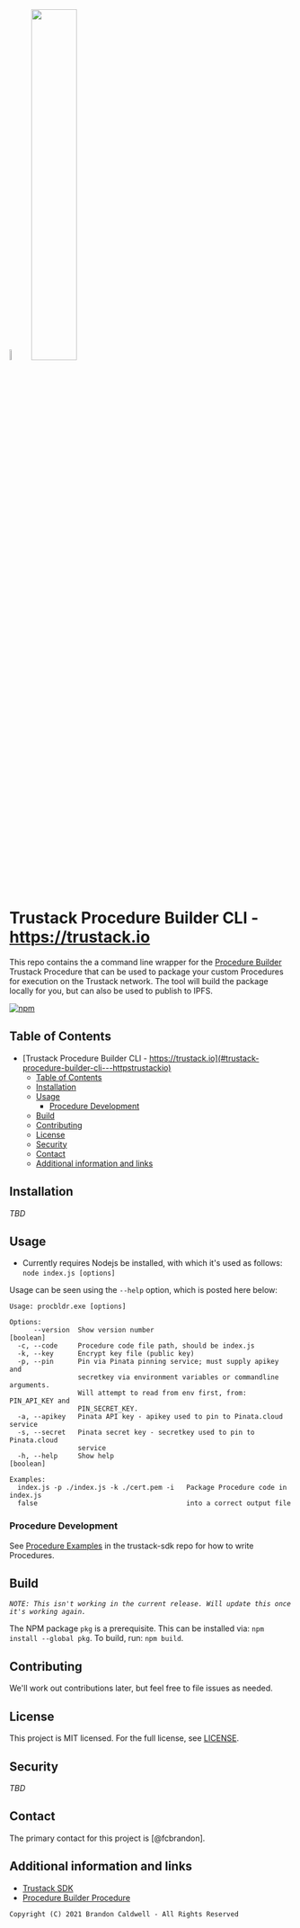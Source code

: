 
<img width="7%" src="https://www-trustack-io.ipns.dweb.link/favicon.ico" />
<img width="40%" src="https://www-trustack-io.ipns.dweb.link/img/trustack.png" />

# Trustack Procedure Builder CLI - https://trustack.io

This repo contains the a command line wrapper for the [Procedure Builder](https://github.com/trustack/procedure-builder-procedure) Trustack Procedure that can be used to package your custom Procedures for execution on the Trustack network. The tool will build the package locally for you, but can also be used to publish to IPFS.

 <a href="https://github.com/lbryio/lbry-desktop/blob/master/LICENSE" title="MIT licensed">
   <img alt="npm" src="https://img.shields.io/dub/l/vibe-d.svg?style=flat">
 </a>

 <!-- <a href="https://chat.lbry.com">
   <img alt="Discord Chat" src="https://img.shields.io/discord/362322208485277697.svg?logo=discord" alt="chat on Discord">
 </a> -->

## Table of Contents

- [Trustack Procedure Builder CLI - https://trustack.io](#trustack-procedure-builder-cli---httpstrustackio)
  - [Table of Contents](#table-of-contents)
  - [Installation](#installation)
  - [Usage](#usage)
    - [Procedure Development](#procedure-development)
  - [Build](#build)
  - [Contributing](#contributing)
  - [License](#license)
  - [Security](#security)
  - [Contact](#contact)
  - [Additional information and links](#additional-information-and-links)

## Installation

_TBD_

## Usage
- Currently requires Nodejs be installed, with which it's used as follows: ```node index.js [options]```

Usage can be seen using the `--help` option, which is posted here below:
```
Usage: procbldr.exe [options]

Options:
      --version  Show version number                                   [boolean]
  -c, --code     Procedure code file path, should be index.js
  -k, --key      Encrypt key file (public key)
  -p, --pin      Pin via Pinata pinning service; must supply apikey and
                 secretkey via environment variables or commandline arguments.
                 Will attempt to read from env first, from: PIN_API_KEY and
                 PIN_SECRET_KEY.
  -a, --apikey   Pinata API key - apikey used to pin to Pinata.cloud service
  -s, --secret   Pinata secret key - secretkey used to pin to Pinata.cloud
                 service
  -h, --help     Show help                                             [boolean]

Examples:
  index.js -p ./index.js -k ./cert.pem -i   Package Procedure code in index.js
  false                                     into a correct output file
  ```

### Procedure Development

See [Procedure Examples](https://github.com/trustack/trustack-sdk/blob/master/Procedure_Examples/README.md) in the trustack-sdk repo for how to write Procedures.

## Build
_*```NOTE: This isn't working in the current release. Will update this once it's working again.```*_

The NPM package `pkg` is a prerequisite. This can be installed via: `npm install --global pkg`.
To build, run: `npm build`.

## Contributing

We'll work out contributions later, but feel free to file issues as needed.

## License

This project is MIT licensed. For the full license, see [LICENSE](LICENSE).

## Security

_TBD_

## Contact

The primary contact for this project is [@fcbrandon].

## Additional information and links

- [Trustack SDK](https://github.com/trustack/trustack-sdk)
- [Procedure Builder Procedure](https://github.com/trustack/procedure-builder-procedure)

`Copyright (C) 2021 Brandon Caldwell - All Rights Reserved`
